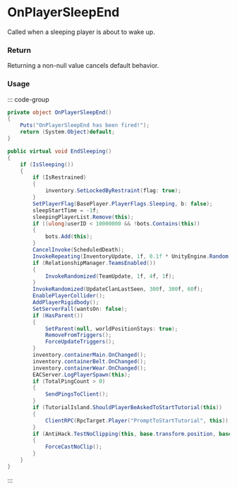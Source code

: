 # OnPlayerSleepEnd
<Badge type="info" text="Player"/><Badge type="danger" text="Carbon Compatible"/><Badge type="warning" text="Oxide Compatible"/>
Called when a sleeping player is about to wake up.

### Return
Returning a non-null value cancels default behavior.

### Usage
::: code-group
```csharp [Example]
private object OnPlayerSleepEnd()
{
	Puts("OnPlayerSleepEnd has been fired!");
	return (System.Object)default;
}
```
```csharp [Source — Assembly-CSharp @ BasePlayer]
public virtual void EndSleeping()
{
	if (IsSleeping())
	{
		if (IsRestrained)
		{
			inventory.SetLockedByRestraint(flag: true);
		}
		SetPlayerFlag(BasePlayer.PlayerFlags.Sleeping, b: false);
		sleepStartTime = -1f;
		sleepingPlayerList.Remove(this);
		if ((ulong)userID < 10000000 && !bots.Contains(this))
		{
			bots.Add(this);
		}
		CancelInvoke(ScheduledDeath);
		InvokeRepeating(InventoryUpdate, 1f, 0.1f * UnityEngine.Random.Range(0.99f, 1.01f));
		if (RelationshipManager.TeamsEnabled())
		{
			InvokeRandomized(TeamUpdate, 1f, 4f, 1f);
		}
		InvokeRandomized(UpdateClanLastSeen, 300f, 300f, 60f);
		EnablePlayerCollider();
		AddPlayerRigidbody();
		SetServerFall(wantsOn: false);
		if (HasParent())
		{
			SetParent(null, worldPositionStays: true);
			RemoveFromTriggers();
			ForceUpdateTriggers();
		}
		inventory.containerMain.OnChanged();
		inventory.containerBelt.OnChanged();
		inventory.containerWear.OnChanged();
		EACServer.LogPlayerSpawn(this);
		if (TotalPingCount > 0)
		{
			SendPingsToClient();
		}
		if (TutorialIsland.ShouldPlayerBeAskedToStartTutorial(this))
		{
			ClientRPC(RpcTarget.Player("PromptToStartTutorial", this));
		}
		if (AntiHack.TestNoClipping(this, base.transform.position, base.transform.position, NoClipRadius(ConVar.AntiHack.noclip_margin), ConVar.AntiHack.noclip_backtracking, out var _))
		{
			ForceCastNoClip();
		}
	}
}

```
:::
